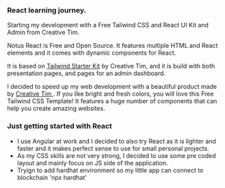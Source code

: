 
### React learning journey.

Starting my development with a Free Tailwind CSS and React UI Kit and Admin from Creative Tim.

Notus React is Free and Open Source. It features multiple HTML and React elements and it comes with dynamic components for React.

It is based on [Tailwind Starter Kit](https://www.creative-tim.com/learning-lab/tailwind-starter-kit/presentation?ref=nr-github-readme) by Creative Tim, and it is build with both presentation pages, and pages for an admin dashboard.

I decided to speed up my web development with a beautiful product made by <a href="https://creative-tim.com/" target="_blank">Creative Tim </a>.
If you like bright and fresh colors, you will love this Free Tailwind CSS Template! It features a huge number of components that can help you create amazing websites.

### Just getting started with React

- I use Angular at work and I decided to also try React as it is lighter and faster and it makes
  perfect sense to use for small personal projects.
- As my CSS skills are not very strong, I decided to use some pre coded layout and mainly focus on JS side of the application.
- Tryign to add hardhat environment so my little app can connect to blockchain 'npx hardhat'
